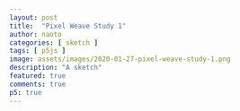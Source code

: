```yaml
---
layout: post
title:  "Pixel Weave Study 1"
author: naoto
categories: [ sketch ]
tags: [ p5js ]
image: assets/images/2020-01-27-pixel-weave-study-1.png
description: "A sketch"
featured: true
comments: true
p5: true
---
```


<div id = "p5sketch">
  <!-- p5 instance will be created here -->
</div>

<script>
const a = 15e4;
const w = 200;
const d = 100;
const s = (p) => {
	let pg;
	p.setup = () => {
		p.createCanvas(w, w);
		p.pixelDensity(1);
		pg = p.createGraphics(w, w);
		pg.pixelDensity(1);
		pg.background(0, 0, 0, 255);
		pg.fill(255, 255, 0);
		pg.noStroke();
		pg.rect(0, 50, 50, 100);
		pg.fill(0, 0, 255);
		pg.ellipse(0, 50, 50, 50);
		p.image(pg, 0, 0);
		//createLoop({duration:20, framesPerSecond: 30, gif:true})
		// p.frameRate(1)
	}

	p.draw = () => {
		// p.clear();
		pg.loadPixels();
		let pixels = pg.pixels;
		for (let x = 3; x < w * w * 4; x += 9 + pixels[a]) {
			pixels[x] *= (x/4) % w < d ? 0.5 : 2;
			pixels.copyWithin(x - w - pixels[a] * 2, x + pixels[a], x + w);
		}
		pixels.copyWithin(a, 1, 2e3);
		if (pixels[a - 1] > d) {
			if (pixels[8e4] % 2 == 0) {
				pixels.reverse();
			}
			else if (pixels[8e4] % 16 == 9) {
				pixels.sort();
			}
		}
		pg.updatePixels();
		p.image(pg, 0, 0);
	}
}

let myp5 = new p5(s, document.getElementById('p5sketch'));
</script>